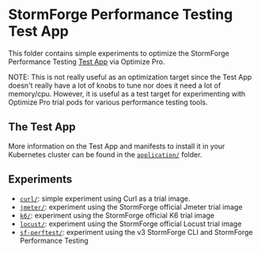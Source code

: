 # StormForge Performance Testing Test App

This folder contains simple experiments to optimize the StormForge Performance Testing [Test App](https://github.com/stormforger/testapp/) via Optimize Pro.

NOTE: This is not really useful as an optimization target since the Test App doesn't really have a lot of knobs to tune nor does it need a lot of memory/cpu.
However, it is useful as a test target for experimenting with Optimize Pro trial pods for various performance testing tools.

## The Test App

More information on the Test App and manifests to install it in your Kubernetes cluster can be found in the [`application/`](application/) folder.

## Experiments

- [`curl/`](curl/): simple experiment using Curl as a trial image.
- [`jmeter/`](jmeter/): experiment using the StormForge official Jmeter trial image
- [`k6/`](k6/): experiment using the StormForge official K6 trial image
- [`locust/`](locust/): experiment using the StormForge official Locust trial image
- [`sf-perftest/`](sf-perftest/): experiment using the v3 StormForge CLI and StormForge Performance Testing

